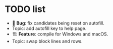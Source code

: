 # TODO list

- 🐞 **Bug**: fix candidates being reset on autofill.
- Topic: add autofill key to help page.
- 🏗️ **Feature**: compile for Windows and macOS.
- Topic: swap block lines and rows.
